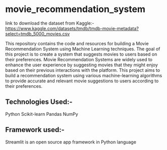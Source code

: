 # movie_recommendation_system

link to download the dataset from Kaggle:- https://www.kaggle.com/datasets/tmdb/tmdb-movie-metadata?select=tmdb_5000_movies.csv

This repository contains the code and resources for building a Movie Recommendation System using Machine Learning techniques. The goal of this project is to create a system that suggests movies to users based on their preferences.
Movie Recommendation Systems are widely used to enhance the user experience by suggesting movies that they might enjoy based on their previous interactions with the platform. This project aims to build a recommendation system using various machine-learning algorithms to provide accurate and relevant movie suggestions to users according to their preferences.

## Technologies Used:-
  Python
  Scikit-learn
  Pandas
  NumPy
## Framework used:-
  Streamlit is an open source app framework in Python language
